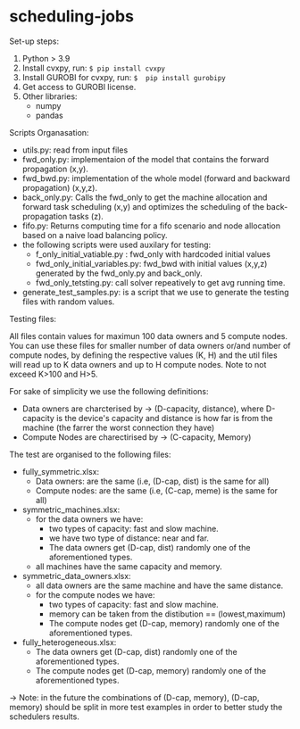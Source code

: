 # scheduling-jobs


Set-up steps:

1. Python > 3.9
2. Install cvxpy, run: `$ pip install cvxpy`
3. Install GUROBI for cvxpy, run:  `$  pip install gurobipy`
4. Get access to GUROBI license.
5. Other libraries:
    - numpy
    - pandas
    

Scripts Organasation:
- utils.py: read from input files
- fwd_only.py: implementaion of the model that contains the forward propagation (x,y).
- fwd_bwd.py: implementation of the whole model (forward and backward propagation) (x,y,z).
- back_only.py: Calls the fwd_only to get the machine allocation and forward task scheduling (x,y) and optimizes the scheduling of the back-propagation tasks (z).
- fifo.py: Returns computing time for a fifo scenario and node allocation based on a naive load balancing policy.
- the following scripts were used auxilary for testing:
    - f_only_initial_vatiable.py : fwd_only with hardcoded initial values
    - fwd_only_initial_variables.py: fwd_bwd with initial values (x,y,z) generated by the fwd_only.py and back_only.
    - fwd_only_tetsting.py: call solver repeatively to get avg running time.
- generate_test_samples.py: is a script that we use to generate the testing files with random values.

Testing files:

All files contain values for maximun 100 data owners and 5 compute nodes. You can use these files for smaller number of data owners or/and number of compute nodes, by defining the respective values (K, H) and the util files will read up to K data owners and up to H compute nodes. Note to not exceed K>100 and H>5.

For sake of simplicity we use the following definitions:
- Data owners are charcterised by -> (D-capacity, distance), where D-capacity is the device's capacity and distance is how far is from the machine (the farrer the worst connection they have)
- Compute Nodes are charectirised by -> (C-capacity, Memory)

The test are organised to the following files:
- fully_symmetric.xlsx: 
    - Data owners: are the same  (i.e, (D-cap, dist) is the same for all)
    - Compute nodes: are the same (i.e, (C-cap, meme) is the same for all)
- symmetric_machines.xlsx:
    - for the data owners we have:
        - two types of capacity: fast and slow machine.
        - we have two type of distance: near and far.
        - The data owners get (D-cap, dist) randomly one of the aforementioned types.
    - all machines have the same capacity and memory.
- symmetric_data_owners.xlsx:
    - all data owners are the same machine and have the same distance.
    - for the compute nodes we have:
        - two types of capacity: fast and slow machine.
        - memory can be taken from the distibution == (lowest,maximum)
        - The compute nodes get (D-cap, memory) randomly one of the aforementioned types.
- fully_heterogeneous.xlsx:
    - The data owners get (D-cap, dist) randomly one of the aforementioned types.
    - The compute nodes get (D-cap, memory) randomly one of the aforementioned types.

-> Note: in the future the combinations of (D-cap, memory), (D-cap, memory) should be split in more test examples in order to better study the schedulers results.